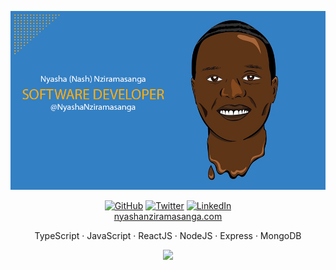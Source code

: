 ![banner](https://raw.githubusercontent.com/NyashaNziramasanga/NyashaNziramasanga/master/images/nash-software-developer.png)

<p align="center">
	<a href="https://github.com/NyashaNziramasanga"><img src="https://img.shields.io/github/followers/NyashaNziramasanga.svg?label=GitHub&style=social" alt="GitHub"></a>
	<a href="https://twitter.com/NyashaNziboi"><img src="https://img.shields.io/twitter/follow/NyashaNziboi?label=Twitter&style=social" alt="Twitter"></a>
	<a href="https://www.linkedin.com/in/nyasha-nash-nziramasanga-446380116"><img src="https://img.shields.io/badge/LinkedIn--_.svg?style=social&logo=linkedin" alt="LinkedIn"></a>
<br/><a href="https://www.nyashanziramasanga.com/">nyashanziramasanga.com</a>
</p>

<p align="center">
	TypeScript · JavaScript · ReactJS · NodeJS · Express · MongoDB
</p>

<p align="center">
	<img src="https://github-readme-stats.vercel.app/api/?username=NyashaNziramasanga&show_icons=true&title_color=3380C4&icon_color=3380C4&text_color=edf2f7&bg_color=151515"></img>
</p>

